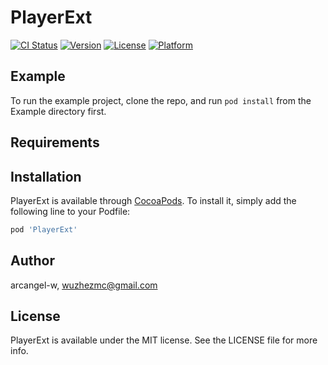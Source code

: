 # PlayerExt

[![CI Status](https://img.shields.io/travis/arcangel-w/PlayerExt.svg?style=flat)](https://travis-ci.org/arcangel-w/PlayerExt)
[![Version](https://img.shields.io/cocoapods/v/PlayerExt.svg?style=flat)](https://cocoapods.org/pods/PlayerExt)
[![License](https://img.shields.io/cocoapods/l/PlayerExt.svg?style=flat)](https://cocoapods.org/pods/PlayerExt)
[![Platform](https://img.shields.io/cocoapods/p/PlayerExt.svg?style=flat)](https://cocoapods.org/pods/PlayerExt)

## Example

To run the example project, clone the repo, and run `pod install` from the Example directory first.

## Requirements

## Installation

PlayerExt is available through [CocoaPods](https://cocoapods.org). To install
it, simply add the following line to your Podfile:

```ruby
pod 'PlayerExt'
```

## Author

arcangel-w, wuzhezmc@gmail.com

## License

PlayerExt is available under the MIT license. See the LICENSE file for more info.
